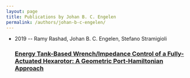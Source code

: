 ```yaml
---
layout: page
title: Publications by Johan B. C. Engelen
permalink: /authors/johan-b-c-engelen/
---
```


<ul class="post-list">
<li><span class='post-meta'>2019 -- Ramy Rashad, Johan B. C. Engelen, Stefano Stramigioli</span><h3><a class='post-link' href='../../energy-tank-based-wrench-impedance-control-of-a-fully-actuated-hexarotor-a-geometric-port-hamiltonian-approach'>Energy Tank-Based Wrench/Impedance Control of a Fully-Actuated Hexarotor: A Geometric Port-Hamiltonian Approach</a></h3></li>

</ul>
